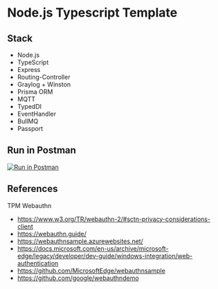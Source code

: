 # Node.js Typescript Template

## Stack

- Node.js
- TypeScript
- Express
- Routing-Controller
- Graylog + Winston
- Prisma ORM
- MQTT
- TypedDI
- EventHandler
- BullMQ
- Passport

## Run in Postman

[![Run in Postman](https://run.pstmn.io/button.svg)](https://app.getpostman.com/run-collection/4101133-cfee082e-8c7c-4f1b-bd66-90d5cbc89bd2?action=collection%2Ffork&collection-url=entityId%3D4101133-cfee082e-8c7c-4f1b-bd66-90d5cbc89bd2%26entityType%3Dcollection%26workspaceId%3D9df1381e-566c-4dc5-9985-feb1850bba4e)

## References

TPM Webauthn

- https://www.w3.org/TR/webauthn-2/#sctn-privacy-considerations-client
- https://webauthn.guide/
- https://webauthnsample.azurewebsites.net/
- https://docs.microsoft.com/en-us/archive/microsoft-edge/legacy/developer/dev-guide/windows-integration/web-authentication
- https://github.com/MicrosoftEdge/webauthnsample
- https://github.com/google/webauthndemo
